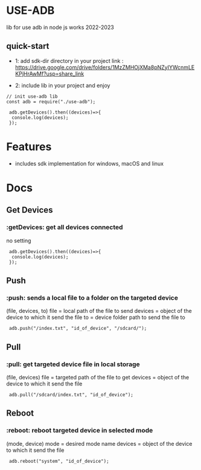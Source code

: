 # USE-ADB

lib for use adb in node js works 2022-2023

## quick-start

- 1: add sdk-dir directory in your project
  link :
  https://drive.google.com/drive/folders/1MzZMHOjXMa8pNZyIYWcnmLEKPjHrAwMf?usp=share_link

- 2: include lib in your project and enjoy

```
// init use-adb lib
const adb = require("./use-adb");

 adb.getDevices().then((devices)=>{
  console.log(devices);
 });
```

# Features

- includes sdk implementation for windows, macOS and linux

# Docs

## Get Devices

### :getDevices: get all devices connected

no setting

```
 adb.getDevices().then((devices)=>{
  console.log(devices);
 });
```

## Push

### :push: sends a local file to a folder on the targeted device

(file, devices, to)
file = local path of the file to send
devices = object of the device to which it send the file
to = device folder path to send the file to

```
 adb.push("/index.txt", "id_of_device", "/sdcard/");
```

## Pull

### :pull: get targeted device file in local storage

(file, devices)
file = targeted path of the file to get
devices = object of the device to which it send the file

```
 adb.pull("/sdcard/index.txt", "id_of_device");
```

## Reboot

### :reboot: reboot targeted device in selected mode

(mode, device)
mode = desired mode name
devices = object of the device to which it send the file

```
 adb.reboot("system", "id_of_device");
```
